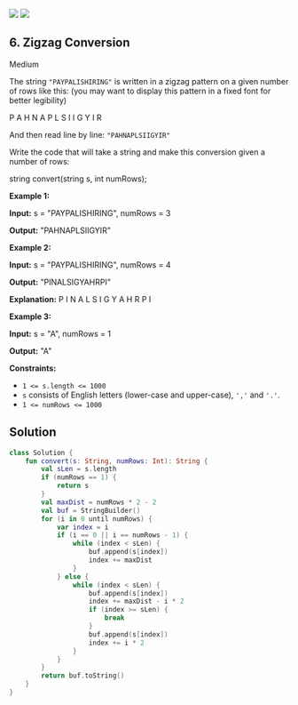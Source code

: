 [![](https://img.shields.io/github/stars/javadev/LeetCode-in-All?label=Stars&style=flat-square)](https://github.com/javadev/LeetCode-in-All)
[![](https://img.shields.io/github/forks/javadev/LeetCode-in-All?label=Fork%20me%20on%20GitHub%20&style=flat-square)](https://github.com/javadev/LeetCode-in-All/fork)

## 6\. Zigzag Conversion

Medium

The string `"PAYPALISHIRING"` is written in a zigzag pattern on a given number of rows like this: (you may want to display this pattern in a fixed font for better legibility)

P A H N A P L S I I G Y I R 

And then read line by line: `"PAHNAPLSIIGYIR"`

Write the code that will take a string and make this conversion given a number of rows:

string convert(string s, int numRows); 

**Example 1:**

**Input:** s = "PAYPALISHIRING", numRows = 3

**Output:** "PAHNAPLSIIGYIR" 

**Example 2:**

**Input:** s = "PAYPALISHIRING", numRows = 4

**Output:** "PINALSIGYAHRPI"

**Explanation:** P I N A L S I G Y A H R P I 

**Example 3:**

**Input:** s = "A", numRows = 1

**Output:** "A" 

**Constraints:**

*   `1 <= s.length <= 1000`
*   `s` consists of English letters (lower-case and upper-case), `','` and `'.'`.
*   `1 <= numRows <= 1000`

## Solution

```kotlin
class Solution {
    fun convert(s: String, numRows: Int): String {
        val sLen = s.length
        if (numRows == 1) {
            return s
        }
        val maxDist = numRows * 2 - 2
        val buf = StringBuilder()
        for (i in 0 until numRows) {
            var index = i
            if (i == 0 || i == numRows - 1) {
                while (index < sLen) {
                    buf.append(s[index])
                    index += maxDist
                }
            } else {
                while (index < sLen) {
                    buf.append(s[index])
                    index += maxDist - i * 2
                    if (index >= sLen) {
                        break
                    }
                    buf.append(s[index])
                    index += i * 2
                }
            }
        }
        return buf.toString()
    }
}
```